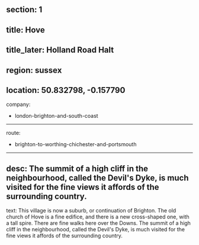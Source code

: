 section: 1
----
title: Hove
----
title_later: Holland Road Halt
----
region: sussex
----
location: 50.832798, -0.157790
----
company:
- london-brighton-and-south-coast
----
route:
- brighton-to-worthing-chichester-and-portsmouth
----
desc: The summit of a high cliff in the neighbourhood, called the Devil's Dyke, is much visited for the fine views it affords of the surrounding country.
----
text: This village is now a suburb, or continuation of Brighton. The old church of Hove is a fine edifice, and there is a new cross-shaped one, with a tall spire. There are fine walks here over the Downs. The summit of a high cliff in the neighbourhood, called the Devil's Dyke, is much visited for the fine views it affords of the surrounding country.
